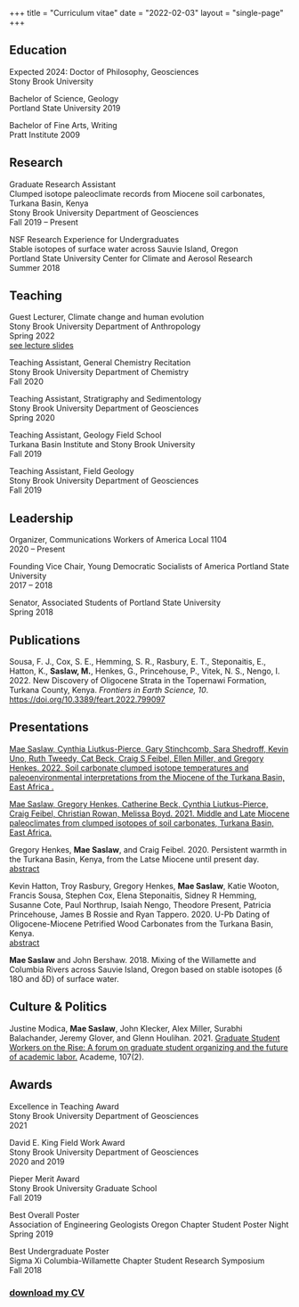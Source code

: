 +++
title = "Curriculum vitae"
date  = "2022-02-03"
layout = "single-page"
+++

## Education
Expected 2024: Doctor of Philosophy, Geosciences \
Stony Brook University

Bachelor of Science, Geology \
Portland State University
2019

Bachelor of Fine Arts, Writing \
Pratt Institute
2009

## Research
Graduate Research Assistant \
Clumped isotope paleoclimate records from Miocene soil carbonates, Turkana Basin, Kenya \
Stony Brook University Department of Geosciences \
Fall 2019 – Present

NSF Research Experience for Undergraduates \
Stable isotopes of surface water across Sauvie Island, Oregon \
Portland State University Center for Climate and Aerosol Research \
Summer 2018

## Teaching
Guest Lecturer, Climate change and human evolution \
Stony Brook University Department of Anthropology \
Spring 2022 \
[see lecture slides](https://drive.google.com/file/d/1QL7_x3scgp4lwiI2Z8YvTefKRzGYw12S/view?usp=sharing)

Teaching Assistant, General Chemistry Recitation \
Stony Brook University Department of Chemistry \
Fall 2020

Teaching Assistant, Stratigraphy and Sedimentology \
Stony Brook University Department of Geosciences \
Spring 2020

Teaching Assistant, Geology Field School \
Turkana Basin Institute and Stony Brook University \
Fall 2019

Teaching Assistant, Field Geology \
Stony Brook University Department of Geosciences \
Fall 2019

## Leadership
Organizer, Communications Workers of America Local 1104 \
2020 – Present

Founding Vice Chair, Young Democratic Socialists of America Portland State University \
2017 – 2018

Senator, Associated Students of Portland State University \
Spring 2018

## Publications

Sousa, F. J., Cox, S. E., Hemming, S. R., Rasbury, E. T., Steponaitis, E., Hatton, K., **Saslaw, M.**, Henkes, G., Princehouse, P., Vitek, N. S., Nengo, I. 2022. New Discovery of Oligocene Strata in the Topernawi Formation, Turkana County, Kenya. *Frontiers in Earth Science, 10*. https://doi.org/10.3389/feart.2022.799097

## Presentations

[Mae Saslaw, Cynthia Liutkus-Pierce, Gary Stinchcomb, Sara Shedroff, Kevin Uno, Ruth Tweedy, Cat Beck, Craig S Feibel, Ellen Miller, and Gregory Henkes. 2022. Soil carbonate clumped isotope temperatures and paleoenvironmental interpretations from the Miocene of the Turkana Basin, East Africa
.](/gsa22)

[Mae Saslaw, Gregory Henkes, Catherine Beck, Cynthia Liutkus-Pierce, Craig Feibel, Christian Rowan, Melissa Boyd. 2021. Middle and Late Miocene paleoclimates from clumped isotopes of soil carbonates, Turkana Basin, East Africa.](/agu21)

Gregory Henkes, ​**Mae Saslaw**, and Craig Feibel. 2020. Persistent warmth in the Turkana Basin, Kenya, from the Latse Miocene until present day. \
[abstract](https://agu.confex.com/agu/fm20/webprogram/Paper730113.html)

Kevin Hatton, Troy Rasbury, Gregory Henkes, **Mae Saslaw**,​ Katie Wooton, Francis Sousa, Stephen Cox, Elena Steponaitis, Sidney R Hemming, Susanne Cote, Paul Northrup, Isaiah Nengo, Theodore Present, Patricia Princehouse, James B Rossie and Ryan Tappero. 2020. U-Pb Dating of Oligocene-Miocene Petrified Wood Carbonates from the Turkana Basin, Kenya. \
[abstract](https://agu.confex.com/agu/fm20/webprogram/Paper771224.html)

**Mae Saslaw** and John Bershaw. 2018. Mixing of the Willamette and Columbia Rivers across Sauvie Island, Oregon based on stable isotopes (δ​18O and δD) of surface water.

## Culture & Politics

Justine Modica, **Mae Saslaw**, John Klecker, Alex Miller, Surabhi Balachander, Jeremy Glover, and Glenn Houlihan. 2021. [Graduate Student Workers on the Rise: A forum on graduate student organizing and the future of academic labor.](https://www.aaup.org/article/graduate-student-workers-rise) Academe, 107(2).

## Awards

Excellence in Teaching Award \
Stony Brook University Department of Geosciences \
2021

David E. King Field Work Award \
Stony Brook University Department of Geosciences \
2020 and 2019

Pieper Merit Award \
Stony Brook University Graduate School \
Fall 2019

Best Overall Poster \
Association of Engineering Geologists Oregon Chapter Student Poster Night \
Spring 2019

Best Undergraduate Poster \
Sigma Xi Columbia-Willamette Chapter Student Research Symposium \
Fall 2018

### [download my CV](https://drive.google.com/file/d/153gryNDnCT1-Qh4GuBZFFQcUZ_N3ODZi/view?usp=sharing)

